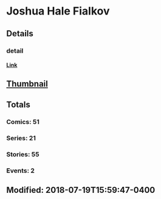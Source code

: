 # Joshua Hale Fialkov 
## Details
### detail
#### [Link](http://marvel.com/comics/creators/12253/joshua_hale_fialkov?utm_campaign=apiRef&utm_source=225578a89fc76f3d20fbffda5d17a88d)
## [Thumbnail](http://i.annihil.us/u/prod/marvel/i/mg/b/40/image_not_available.jpg)
## Totals
### Comics: 51
### Series: 21
### Stories: 55
### Events: 2
## Modified: 2018-07-19T15:59:47-0400